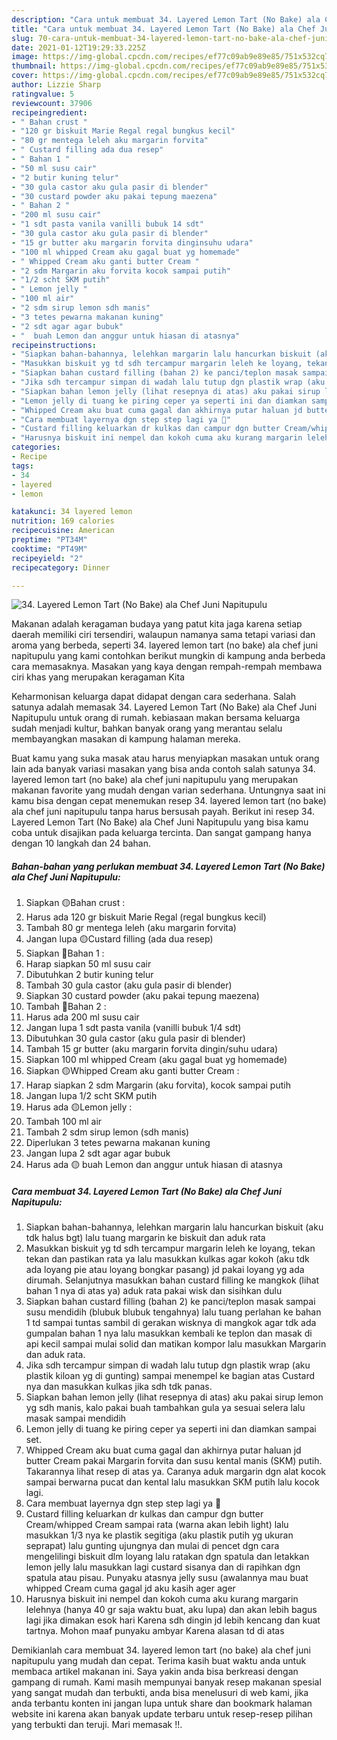 ```yaml
---
description: "Cara untuk membuat 34. Layered Lemon Tart (No Bake) ala Chef Juni Napitupulu terupdate"
title: "Cara untuk membuat 34. Layered Lemon Tart (No Bake) ala Chef Juni Napitupulu terupdate"
slug: 70-cara-untuk-membuat-34-layered-lemon-tart-no-bake-ala-chef-juni-napitupulu-terupdate
date: 2021-01-12T19:29:33.225Z
image: https://img-global.cpcdn.com/recipes/ef77c09ab9e89e85/751x532cq70/34-layered-lemon-tart-no-bake-ala-chef-juni-napitupulu-foto-resep-utama.jpg
thumbnail: https://img-global.cpcdn.com/recipes/ef77c09ab9e89e85/751x532cq70/34-layered-lemon-tart-no-bake-ala-chef-juni-napitupulu-foto-resep-utama.jpg
cover: https://img-global.cpcdn.com/recipes/ef77c09ab9e89e85/751x532cq70/34-layered-lemon-tart-no-bake-ala-chef-juni-napitupulu-foto-resep-utama.jpg
author: Lizzie Sharp
ratingvalue: 5
reviewcount: 37906
recipeingredient:
- " Bahan crust "
- "120 gr biskuit Marie Regal regal bungkus kecil"
- "80 gr mentega leleh aku margarin forvita"
- " Custard filling ada dua resep"
- " Bahan 1 "
- "50 ml susu cair"
- "2 butir kuning telur"
- "30 gula castor aku gula pasir di blender"
- "30 custard powder aku pakai tepung maezena"
- " Bahan 2 "
- "200 ml susu cair"
- "1 sdt pasta vanila vanilli bubuk 14 sdt"
- "30 gula castor aku gula pasir di blender"
- "15 gr butter aku margarin forvita dinginsuhu udara"
- "100 ml whipped Cream aku gagal buat yg homemade"
- " Whipped Cream aku ganti butter Cream "
- "2 sdm Margarin aku forvita kocok sampai putih"
- "1/2 scht SKM putih"
- " Lemon jelly "
- "100 ml air"
- "2 sdm sirup lemon sdh manis"
- "3 tetes pewarna makanan kuning"
- "2 sdt agar agar bubuk"
- "  buah Lemon dan anggur untuk hiasan di atasnya"
recipeinstructions:
- "Siapkan bahan-bahannya, lelehkan margarin lalu hancurkan biskuit (aku tdk halus bgt) lalu tuang margarin ke biskuit dan aduk rata"
- "Masukkan biskuit yg td sdh tercampur margarin leleh ke loyang, tekan tekan dan pastikan rata ya lalu masukkan kulkas agar kokoh (aku tdk ada loyang pie atau loyang bongkar pasang) jd pakai loyang yg ada dirumah. Selanjutnya masukkan bahan custard filling ke mangkok (lihat bahan 1 nya di atas ya) aduk rata pakai wisk dan sisihkan dulu"
- "Siapkan bahan custard filling (bahan 2) ke panci/teplon masak sampai susu mendidih (blubuk blubuk tengahnya) lalu tuang perlahan ke bahan 1 td sampai tuntas sambil di gerakan wisknya di mangkok agar tdk ada gumpalan bahan 1 nya lalu masukkan kembali ke teplon dan masak di api kecil sampai mulai solid dan matikan kompor lalu masukkan Margarin dan aduk rata."
- "Jika sdh tercampur simpan di wadah lalu tutup dgn plastik wrap (aku plastik kiloan yg di gunting) sampai menempel ke bagian atas Custard nya dan masukkan kulkas jika sdh tdk panas."
- "Siapkan bahan lemon jelly (lihat resepnya di atas) aku pakai sirup lemon yg sdh manis, kalo pakai buah tambahkan gula ya sesuai selera lalu masak sampai mendidih"
- "Lemon jelly di tuang ke piring ceper ya seperti ini dan diamkan sampai set."
- "Whipped Cream aku buat cuma gagal dan akhirnya putar haluan jd butter Cream pakai Margarin forvita dan susu kental manis (SKM) putih. Takarannya lihat resep di atas ya. Caranya aduk margarin dgn alat kocok sampai berwarna pucat dan kental lalu masukkan SKM putih lalu kocok lagi."
- "Cara membuat layernya dgn step step lagi ya 🥳"
- "Custard filling keluarkan dr kulkas dan campur dgn butter Cream/whipped Cream sampai rata (warna akan lebih light) lalu masukkan 1/3 nya ke plastik segitiga (aku plastik putih yg ukuran seprapat) lalu gunting ujungnya dan mulai di pencet dgn cara mengelilingi biskuit dlm loyang lalu ratakan dgn spatula dan letakkan lemon jelly lalu masukkan lagi custard sisanya dan di rapihkan dgn spatula atau pisau. Punyaku atasnya jelly susu (awalannya mau buat whipped Cream cuma gagal jd aku kasih ager ager"
- "Harusnya biskuit ini nempel dan kokoh cuma aku kurang margarin lelehnya (hanya 40 gr saja waktu buat, aku lupa) dan akan lebih bagus lagi jika dimakan esok hari Karena sdh dingin jd lebih kencang dan kuat tartnya. Mohon maaf punyaku ambyar Karena alasan td di atas"
categories:
- Recipe
tags:
- 34
- layered
- lemon

katakunci: 34 layered lemon 
nutrition: 169 calories
recipecuisine: American
preptime: "PT34M"
cooktime: "PT49M"
recipeyield: "2"
recipecategory: Dinner

---
```



![34. Layered Lemon Tart (No Bake) ala Chef Juni Napitupulu](https://img-global.cpcdn.com/recipes/ef77c09ab9e89e85/751x532cq70/34-layered-lemon-tart-no-bake-ala-chef-juni-napitupulu-foto-resep-utama.jpg)

Makanan adalah keragaman budaya yang patut kita jaga karena setiap daerah memiliki ciri tersendiri, walaupun namanya sama tetapi variasi dan aroma yang berbeda, seperti 34. layered lemon tart (no bake) ala chef juni napitupulu yang kami contohkan berikut mungkin di kampung anda berbeda cara memasaknya. Masakan yang kaya dengan rempah-rempah membawa ciri khas yang merupakan keragaman Kita



Keharmonisan keluarga dapat didapat dengan cara sederhana. Salah satunya adalah memasak 34. Layered Lemon Tart (No Bake) ala Chef Juni Napitupulu untuk orang di rumah. kebiasaan makan bersama keluarga sudah menjadi kultur, bahkan banyak orang yang merantau selalu membayangkan masakan di kampung halaman mereka.

Buat kamu yang suka masak atau harus menyiapkan masakan untuk orang lain ada banyak variasi masakan yang bisa anda contoh salah satunya 34. layered lemon tart (no bake) ala chef juni napitupulu yang merupakan makanan favorite yang mudah dengan varian sederhana. Untungnya saat ini kamu bisa dengan cepat menemukan resep 34. layered lemon tart (no bake) ala chef juni napitupulu tanpa harus bersusah payah.
Berikut ini resep 34. Layered Lemon Tart (No Bake) ala Chef Juni Napitupulu yang bisa kamu coba untuk disajikan pada keluarga tercinta. Dan sangat gampang hanya dengan 10 langkah dan 24 bahan.


<!--inarticleads1-->

##### Bahan-bahan yang perlukan membuat 34. Layered Lemon Tart (No Bake) ala Chef Juni Napitupulu:

1. Siapkan  🟡Bahan crust :
1. Harus ada 120 gr biskuit Marie Regal (regal bungkus kecil)
1. Tambah 80 gr mentega leleh (aku margarin forvita)
1. Jangan lupa  🟡Custard filling (ada dua resep)
1. Siapkan  🔺Bahan 1 :
1. Harap siapkan 50 ml susu cair
1. Dibutuhkan 2 butir kuning telur
1. Tambah 30 gula castor (aku gula pasir di blender)
1. Siapkan 30 custard powder (aku pakai tepung maezena)
1. Tambah  🔺Bahan 2 :
1. Harus ada 200 ml susu cair
1. Jangan lupa 1 sdt pasta vanila (vanilli bubuk 1/4 sdt)
1. Dibutuhkan 30 gula castor (aku gula pasir di blender)
1. Tambah 15 gr butter (aku margarin forvita dingin/suhu udara)
1. Siapkan 100 ml whipped Cream (aku gagal buat yg homemade)
1. Siapkan  🟡Whipped Cream aku ganti butter Cream :
1. Harap siapkan 2 sdm Margarin (aku forvita), kocok sampai putih
1. Jangan lupa 1/2 scht SKM putih
1. Harus ada  🟡Lemon jelly :
1. Tambah 100 ml air
1. Tambah 2 sdm sirup lemon (sdh manis)
1. Diperlukan 3 tetes pewarna makanan kuning
1. Jangan lupa 2 sdt agar agar bubuk
1. Harus ada  🟡 buah Lemon dan anggur untuk hiasan di atasnya




<!--inarticleads2-->

##### Cara membuat  34. Layered Lemon Tart (No Bake) ala Chef Juni Napitupulu:

1. Siapkan bahan-bahannya, lelehkan margarin lalu hancurkan biskuit (aku tdk halus bgt) lalu tuang margarin ke biskuit dan aduk rata
1. Masukkan biskuit yg td sdh tercampur margarin leleh ke loyang, tekan tekan dan pastikan rata ya lalu masukkan kulkas agar kokoh (aku tdk ada loyang pie atau loyang bongkar pasang) jd pakai loyang yg ada dirumah. Selanjutnya masukkan bahan custard filling ke mangkok (lihat bahan 1 nya di atas ya) aduk rata pakai wisk dan sisihkan dulu
1. Siapkan bahan custard filling (bahan 2) ke panci/teplon masak sampai susu mendidih (blubuk blubuk tengahnya) lalu tuang perlahan ke bahan 1 td sampai tuntas sambil di gerakan wisknya di mangkok agar tdk ada gumpalan bahan 1 nya lalu masukkan kembali ke teplon dan masak di api kecil sampai mulai solid dan matikan kompor lalu masukkan Margarin dan aduk rata.
1. Jika sdh tercampur simpan di wadah lalu tutup dgn plastik wrap (aku plastik kiloan yg di gunting) sampai menempel ke bagian atas Custard nya dan masukkan kulkas jika sdh tdk panas.
1. Siapkan bahan lemon jelly (lihat resepnya di atas) aku pakai sirup lemon yg sdh manis, kalo pakai buah tambahkan gula ya sesuai selera lalu masak sampai mendidih
1. Lemon jelly di tuang ke piring ceper ya seperti ini dan diamkan sampai set.
1. Whipped Cream aku buat cuma gagal dan akhirnya putar haluan jd butter Cream pakai Margarin forvita dan susu kental manis (SKM) putih. Takarannya lihat resep di atas ya. Caranya aduk margarin dgn alat kocok sampai berwarna pucat dan kental lalu masukkan SKM putih lalu kocok lagi.
1. Cara membuat layernya dgn step step lagi ya 🥳
1. Custard filling keluarkan dr kulkas dan campur dgn butter Cream/whipped Cream sampai rata (warna akan lebih light) lalu masukkan 1/3 nya ke plastik segitiga (aku plastik putih yg ukuran seprapat) lalu gunting ujungnya dan mulai di pencet dgn cara mengelilingi biskuit dlm loyang lalu ratakan dgn spatula dan letakkan lemon jelly lalu masukkan lagi custard sisanya dan di rapihkan dgn spatula atau pisau. Punyaku atasnya jelly susu (awalannya mau buat whipped Cream cuma gagal jd aku kasih ager ager
1. Harusnya biskuit ini nempel dan kokoh cuma aku kurang margarin lelehnya (hanya 40 gr saja waktu buat, aku lupa) dan akan lebih bagus lagi jika dimakan esok hari Karena sdh dingin jd lebih kencang dan kuat tartnya. Mohon maaf punyaku ambyar Karena alasan td di atas




Demikianlah cara membuat 34. layered lemon tart (no bake) ala chef juni napitupulu yang mudah dan cepat. Terima kasih buat waktu anda untuk membaca artikel makanan ini. Saya yakin anda bisa berkreasi dengan gampang di rumah. Kami masih mempunyai banyak resep makanan spesial yang sangat mudah dan terbukti, anda bisa menelusuri di web kami, jika anda terbantu konten ini jangan lupa untuk share dan bookmark halaman website ini karena akan banyak update terbaru untuk resep-resep pilihan yang terbukti dan teruji. Mari memasak !!. 
